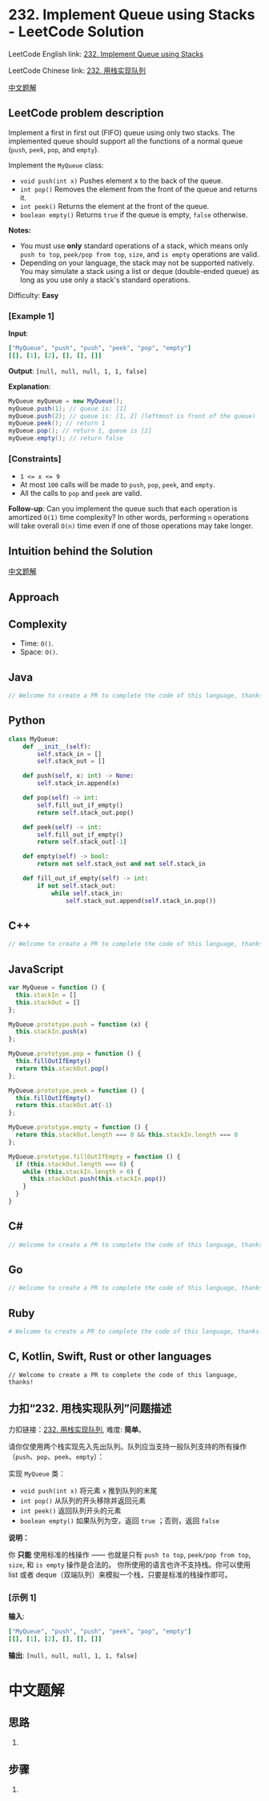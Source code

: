 # 232. Implement Queue using Stacks - LeetCode Solution
LeetCode English link: [232. Implement Queue using Stacks](https://leetcode.com/problems/implement-queue-using-stacks)

LeetCode Chinese link: [232. 用栈实现队列](https://leetcode.cn/problems/implement-queue-using-stacks)

[中文题解](#中文题解)

## LeetCode problem description
Implement a first in first out (FIFO) queue using only two stacks. The implemented queue should support all the functions of a normal queue (`push`, `peek`, `pop`, and `empty`).

Implement the `MyQueue` class:

- `void push(int x)` Pushes element x to the back of the queue.
- `int pop()` Removes the element from the front of the queue and returns it.
- `int peek()` Returns the element at the front of the queue.
- `boolean empty()` Returns `true` if the queue is empty, `false` otherwise.

**Notes:**

- You must use **only** standard operations of a stack, which means only `push to top`, `peek/pop from top`, `size`, and `is empty` operations are valid.
- Depending on your language, the stack may not be supported natively. You may simulate a stack using a list or deque (double-ended queue) as long as you use only a stack's standard operations.

Difficulty: **Easy**

### [Example 1]
**Input**:
```ruby
["MyQueue", "push", "push", "peek", "pop", "empty"]
[[], [1], [2], [], [], []]
```

**Output**: `[null, null, null, 1, 1, false]`

**Explanation**:
```java
MyQueue myQueue = new MyQueue();
myQueue.push(1); // queue is: [1]
myQueue.push(2); // queue is: [1, 2] (leftmost is front of the queue)
myQueue.peek(); // return 1
myQueue.pop(); // return 1, queue is [2]
myQueue.empty(); // return false
```

### [Constraints]
- `1 <= x <= 9`
- At most `100` calls will be made to `push`, `pop`, `peek`, and `empty`.
- All the calls to `pop` and `peek` are valid.

**Follow-up**: Can you implement the queue such that each operation is amortized `O(1)` time complexity? In other words, performing `n` operations will take overall `O(n)` time even if one of those operations may take longer.

## Intuition behind the Solution
[中文题解](#中文题解)


## Approach


## Complexity
* Time: `O()`.
* Space: `O()`.

## Java
```java
// Welcome to create a PR to complete the code of this language, thanks!
```

## Python
```python
class MyQueue:
    def __init__(self):
        self.stack_in = []
        self.stack_out = []

    def push(self, x: int) -> None:
        self.stack_in.append(x)

    def pop(self) -> int:
        self.fill_out_if_empty()
        return self.stack_out.pop()

    def peek(self) -> int:
        self.fill_out_if_empty()
        return self.stack_out[-1]

    def empty(self) -> bool:
        return not self.stack_out and not self.stack_in

    def fill_out_if_empty(self) -> int:
        if not self.stack_out:
            while self.stack_in:
                self.stack_out.append(self.stack_in.pop())
```

## C++
```cpp
// Welcome to create a PR to complete the code of this language, thanks!
```

## JavaScript
```javascript
var MyQueue = function () {
  this.stackIn = []
  this.stackOut = []
};

MyQueue.prototype.push = function (x) {
  this.stackIn.push(x)
};

MyQueue.prototype.pop = function () {
  this.fillOutIfEmpty()
  return this.stackOut.pop()
};

MyQueue.prototype.peek = function () {
  this.fillOutIfEmpty()
  return this.stackOut.at(-1)
};

MyQueue.prototype.empty = function () {
  return this.stackOut.length === 0 && this.stackIn.length === 0
};

MyQueue.prototype.fillOutIfEmpty = function () {
  if (this.stackOut.length === 0) {
    while (this.stackIn.length > 0) {
      this.stackOut.push(this.stackIn.pop())
    }
  }
}
```

## C#
```c#
// Welcome to create a PR to complete the code of this language, thanks!
```

## Go
```go
// Welcome to create a PR to complete the code of this language, thanks!
```

## Ruby
```ruby
# Welcome to create a PR to complete the code of this language, thanks!
```

## C, Kotlin, Swift, Rust or other languages
```
// Welcome to create a PR to complete the code of this language, thanks!
```

## 力扣“232. 用栈实现队列”问题描述
力扣链接：[232. 用栈实现队列](https://leetcode.cn/problems/implement-queue-using-stacks), 难度: **简单**。

请你仅使用两个栈实现先入先出队列。队列应当支持一般队列支持的所有操作（`push`、`pop`、`peek`、`empty`）：

实现 `MyQueue` 类：

- `void push(int x)` 将元素 `x` 推到队列的末尾
- `int pop()` 从队列的开头移除并返回元素
- `int peek()` 返回队列开头的元素
- `boolean empty()` 如果队列为空，返回 `true` ；否则，返回 `false`

**说明：**

你 **只能** 使用标准的栈操作 —— 也就是只有 `push to top`, `peek/pop from top`, `size`, 和 `is empty` 操作是合法的。
你所使用的语言也许不支持栈。你可以使用 list 或者 deque（双端队列）来模拟一个栈，只要是标准的栈操作即可。

### [示例 1]
**输入**:
```ruby
["MyQueue", "push", "push", "peek", "pop", "empty"]
[[], [1], [2], [], [], []]
```

**输出**: `[null, null, null, 1, 1, false]`

# 中文题解
## 思路
1. 

## 步骤
1. 
